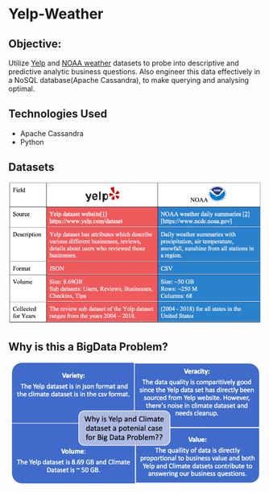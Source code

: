 # Yelp-Weather

## Objective: 

Utilize [Yelp](https://www.yelp.com/dataset/documentation/main) and [NOAA weather](https://www1.ncdc.noaa.gov/pub/data/cdo/documentation/GHCND_documentation.pdf)  datasets to probe into descriptive and predictive analytic business questions. Also engineer this data effectively in a NoSQL database(Apache Cassandra), to make querying and analysing optimal.

## Technologies Used

- Apache Cassandra
- Python

## Datasets

![](datasets.png)

## Why is this a BigData Problem?

![](BigDataJustified.png)

